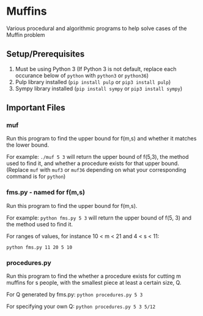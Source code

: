 # Muffins
Various procedural and algorithmic programs to help solve cases of the Muffin problem

## Setup/Prerequisites
1. Must be using Python 3 (If Python 3 is not default, replace each occurance below of `python` with `python3` or `python36`)
2. Pulp library installed (`pip install pulp` or `pip3 install pulp`)
3. Sympy library installed (`pip install sympy` or `pip3 install sympy`)


## Important Files

### muf
Run this program to find the upper bound for f(m,s) and whether it matches the lower bound.

For example: `./muf 5 3` will return the upper bound of f(5,3), the method used to find it, and whether a procedure exists for that upper bound.
(Replace `muf` with `muf3` or `muf36` depending on what your corresponding command is for `python`)

### fms.py - named for f(m,s)
Run this program to find the upper bound for f(m,s).

For example: `python fms.py 5 3` will return the upper bound of f(5, 3) and the method used to find it.

For ranges of values, for instance 10 < m < 21 and 4 < s < 11:

`python fms.py 11 20 5 10`

### procedures.py
Run this program to find the whether a procedure exists for cutting m muffins for s people, with the smallest piece at least a certain size, Q.

For Q generated by fms.py: `python procedures.py 5 3`

For specifying your own Q: `python procedures.py 5 3 5/12`
